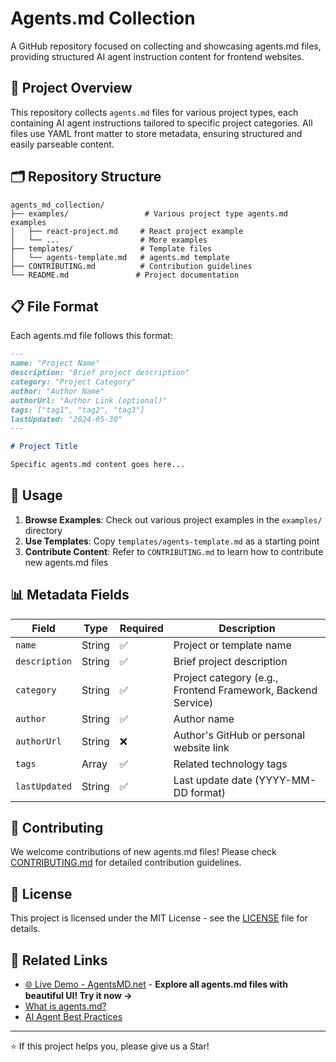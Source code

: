 # Agents.md Collection

A GitHub repository focused on collecting and showcasing agents.md files, providing structured AI agent instruction content for frontend websites.

## 📖 Project Overview

This repository collects `agents.md` files for various project types, each containing AI agent instructions tailored to specific project categories. All files use YAML front matter to store metadata, ensuring structured and easily parseable content.

## 🗂️ Repository Structure

```
agents_md_collection/
├── examples/                 # Various project type agents.md examples
│   ├── react-project.md     # React project example
│   └── ...                  # More examples
├── templates/               # Template files
│   └── agents-template.md   # agents.md template
├── CONTRIBUTING.md          # Contribution guidelines
└── README.md               # Project documentation
```

## 📋 File Format

Each agents.md file follows this format:

```markdown
---
name: "Project Name"
description: "Brief project description"
category: "Project Category"
author: "Author Name"
authorUrl: "Author Link (optional)"
tags: ["tag1", "tag2", "tag3"]
lastUpdated: "2024-05-30"
---

# Project Title

Specific agents.md content goes here...
```

## 🚀 Usage

1. **Browse Examples**: Check out various project examples in the `examples/` directory
2. **Use Templates**: Copy `templates/agents-template.md` as a starting point
3. **Contribute Content**: Refer to `CONTRIBUTING.md` to learn how to contribute new agents.md files

## 📊 Metadata Fields

| Field         | Type   | Required | Description                                                  |
| ------------- | ------ | -------- | ------------------------------------------------------------ |
| `name`        | String | ✅       | Project or template name                                     |
| `description` | String | ✅       | Brief project description                                    |
| `category`    | String | ✅       | Project category (e.g., Frontend Framework, Backend Service) |
| `author`      | String | ✅       | Author name                                                  |
| `authorUrl`   | String | ❌       | Author's GitHub or personal website link                     |
| `tags`        | Array  | ✅       | Related technology tags                                      |
| `lastUpdated` | String | ✅       | Last update date (YYYY-MM-DD format)                         |

## 🤝 Contributing

We welcome contributions of new agents.md files! Please check [CONTRIBUTING.md](CONTRIBUTING.md) for detailed contribution guidelines.

## 📄 License

This project is licensed under the MIT License - see the [LICENSE](LICENSE) file for details.

## 🔗 Related Links

- [🌐 Live Demo - AgentsMD.net](https://agentsmd.net) - **Explore all agents.md files with beautiful UI! Try it now →**
- [What is agents.md?](https://agentsmd.net/)
- [AI Agent Best Practices](https://docs.augmentcode.com)

---

⭐ If this project helps you, please give us a Star!
